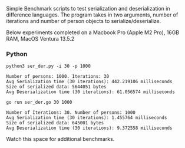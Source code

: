 Simple Benchmark scripts to test serialization and deserialization in difference languages.
The program takes in two arguments, number of iterations and number of person objects to serialize/deserialize.

Below experiments completed on a Macbook Pro (Apple M2 Pro), 16GB RAM, MacOS Ventura 13.5.2

### Python

```
python3 ser_der.py -i 30 -p 1000

Number of persons: 1000. Iterations: 30
Avg Serialization time (30 iterations): 442.219106 milliseconds
Size of serialized data: 5644051 bytes
Avg Deserialization time (30 iterations): 61.056574 milliseconds
```

```
go run ser_der.go 30 1000

Number of Iterations: 30. Number of persons: 1000
Avg Serialization time (30 iterations): 1.455764 milliseconds
Size of serialized data: 645001 bytes
Avg Deserialization time (30 iterations): 9.372558 milliseconds
```

Watch this space for additional benchmarks.